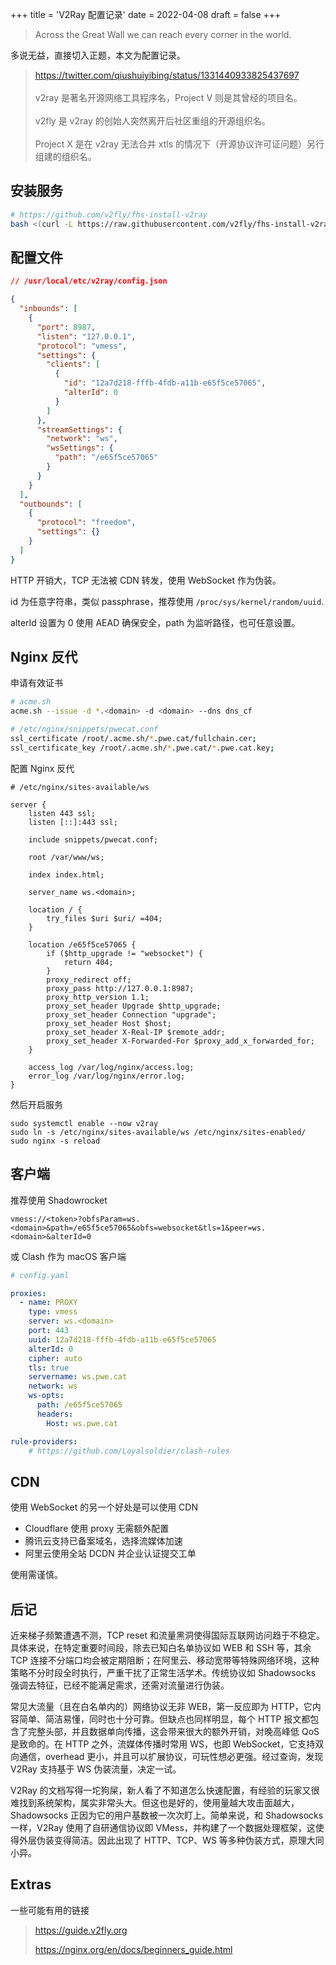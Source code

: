 +++
title = 'V2Ray 配置记录'
date = 2022-04-08
draft = false
+++

> Across the Great Wall we can reach every corner in the world.

多说无益，直接切入正题，本文为配置记录。

> https://twitter.com/qiushuiyibing/status/1331440933825437697
> <br><br>
> v2ray 是著名开源网络工具程序名，Project V 则是其曾经的项目名。
> <br><br>
> v2fly 是 v2ray 的创始人突然离开后社区重组的开源组织名。
> <br><br>
> Project X 是在 v2ray 无法合并 xtls 的情况下（开源协议许可证问题）另行组建的组织名。

## 安装服务

```bash
# https://github.com/v2fly/fhs-install-v2ray
bash <(curl -L https://raw.githubusercontent.com/v2fly/fhs-install-v2ray/master/install-release.sh)
```

## 配置文件

```json
// /usr/local/etc/v2ray/config.json

{
  "inbounds": [
    {
      "port": 8987,
      "listen": "127.0.0.1",
      "protocol": "vmess",
      "settings": {
        "clients": [
          {
            "id": "12a7d218-fffb-4fdb-a11b-e65f5ce57065",
            "alterId": 0
          }
        ]
      },
      "streamSettings": {
        "network": "ws",
        "wsSettings": {
          "path": "/e65f5ce57065"
        }
      }
    }
  ],
  "outbounds": [
    {
      "protocol": "freedom",
      "settings": {}
    }
  ]
}
```

HTTP 开销大，TCP 无法被 CDN 转发，使用 WebSocket 作为伪装。

id 为任意字符串，类似 passphrase，推荐使用 `/proc/sys/kernel/random/uuid`.

alterId 设置为 0 使用 AEAD 确保安全，path 为监听路径，也可任意设置。

## Nginx 反代

申请有效证书

```bash
# acme.sh
acme.sh --issue -d *.<domain> -d <domain> --dns dns_cf

# /etc/nginx/snippets/pwecat.conf
ssl_certificate /root/.acme.sh/*.pwe.cat/fullchain.cer;
ssl_certificate_key /root/.acme.sh/*.pwe.cat/*.pwe.cat.key;
```

配置 Nginx 反代

```nginx
# /etc/nginx/sites-available/ws

server {
	listen 443 ssl;
	listen [::]:443 ssl;

	include snippets/pwecat.conf;

	root /var/www/ws;

	index index.html;

	server_name ws.<domain>;

	location / {
		try_files $uri $uri/ =404;
	}

	location /e65f5ce57065 {
		if ($http_upgrade != "websocket") {
			return 404;
		}
		proxy_redirect off;
		proxy_pass http://127.0.0.1:8987;
		proxy_http_version 1.1;
		proxy_set_header Upgrade $http_upgrade;
		proxy_set_header Connection "upgrade";
		proxy_set_header Host $host;
		proxy_set_header X-Real-IP $remote_addr;
		proxy_set_header X-Forwarded-For $proxy_add_x_forwarded_for;
	}

	access_log /var/log/nginx/access.log;
	error_log /var/log/nginx/error.log;
}
```

然后开启服务

```shell
sudo systemctl enable --now v2ray
sudo ln -s /etc/nginx/sites-available/ws /etc/nginx/sites-enabled/
sudo nginx -s reload
```

## 客户端

推荐使用 Shadowrocket

```
vmess://<token>?obfsParam=ws.<domain>&path=/e65f5ce57065&obfs=websocket&tls=1&peer=ws.<domain>&alterId=0
```

或 Clash 作为 macOS 客户端

```yaml
# config.yaml

proxies:
  - name: PROXY
    type: vmess
    server: ws.<domain>
    port: 443
    uuid: 12a7d218-fffb-4fdb-a11b-e65f5ce57065
    alterId: 0
    cipher: auto
    tls: true
    servername: ws.pwe.cat
    network: ws
    ws-opts:
      path: /e65f5ce57065
      headers:
        Host: ws.pwe.cat

rule-providers:
    # https://github.com/Loyalsoldier/clash-rules
```

## CDN

使用 WebSocket 的另一个好处是可以使用 CDN

- Cloudflare 使用 proxy 无需额外配置
- 腾讯云支持已备案域名，选择流媒体加速
- 阿里云使用全站 DCDN 并企业认证提交工单

使用需谨慎。

## 后记

近来梯子频繁遭遇不测，TCP reset 和流量黑洞使得国际互联网访问趋于不稳定。具体来说，在特定重要时间段，除去已知白名单协议如 WEB 和 SSH 等，其余 TCP 连接不分端口均会被定期阻断；在阿里云、移动宽带等特殊网络环境，这种策略不分时段全时执行，严重干扰了正常生活学术。传统协议如 Shadowsocks 强调去特征，已经不能满足需求，还需对流量进行伪装。

常见大流量（且在白名单内的）网络协议无非 WEB，第一反应即为 HTTP，它内容简单、简洁易懂，同时也十分可靠。但缺点也同样明显，每个 HTTP 报文都包含了完整头部，并且数据单向传播，这会带来很大的额外开销，对晚高峰低 QoS 是致命的。在 HTTP 之外，流媒体传播时常用 WS，也即 WebSocket，它支持双向通信，overhead 更小，并且可以扩展协议，可玩性想必更强。经过查询，发现 V2Ray 支持基于 WS 伪装流量，决定一试。

V2Ray 的文档写得一坨狗屎，新人看了不知道怎么快速配置，有经验的玩家又很难找到系统架构，属实非常头大。但这也是好的，使用量越大攻击面越大，Shadowsocks 正因为它的用户基数被一次次盯上。简单来说，和 Shadowsocks 一样，V2Ray 使用了自研通信协议即 VMess，并构建了一个数据处理框架，这使得外层伪装变得简洁。因此出现了 HTTP、TCP、WS 等多种伪装方式，原理大同小异。

## Extras

一些可能有用的链接

> https://guide.v2fly.org
> 
> https://nginx.org/en/docs/beginners_guide.html
